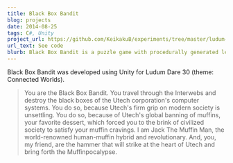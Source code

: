 ```yaml
---
title: Black Box Bandit
blog: projects
date: 2014-08-25
tags: C#, Unity
project_url: https://github.com/KeikakuB/experiments/tree/master/ludum-dare-30
url_text: See code
blurb: Black Box Bandit is a puzzle game with procedurally generated levels.
---
```

Black Box Bandit was developed using Unity for Ludum Dare 30 (theme: Connected Worlds).

> You are the Black Box Bandit. You travel through the Interwebs and destroy the black boxes of the Utech corporation's computer systems.
> You do so, because Utech's firm grip on modern society is unsettling. You do so, because of Utech's global banning of muffins, your favorite dessert, which forced you to the brink of civilized society to satisfy your muffin cravings.
> I am Jack The Muffin Man, the world-renowned human-muffin hybrid and revolutionary. And, you, my friend, are the hammer that will strike at the heart of Utech and bring forth the Muffinpocalypse.
